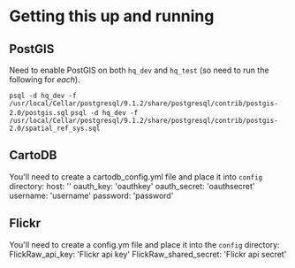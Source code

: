 # Getting this up and running

## PostGIS
Need to enable PostGIS on both `hq_dev` and `hq_test` (so need to run the following for *each*).

`psql -d hq_dev -f /usr/local/Cellar/postgresql/9.1.2/share/postgresql/contrib/postgis-2.0/postgis.sql`
`psql -d hq_dev -f /usr/local/Cellar/postgresql/9.1.2/share/postgresql/contrib/postgis-2.0/spatial_ref_sys.sql`
           
## CartoDB

You'll need to create a cartodb_config.yml file and place it into `config` directory:
  host: '<your cartodb host>'
  oauth_key: 'oauthkey'
  oauth_secret: 'oauthsecret'
  username: 'username'
  password: 'password'
  
  
## Flickr

You'll need to create a config.ym file and place it into the `config` directory:
 FlickRaw_api_key: 'Flickr api key'
 FlickRaw_shared_secret: 'Flickr api secret'